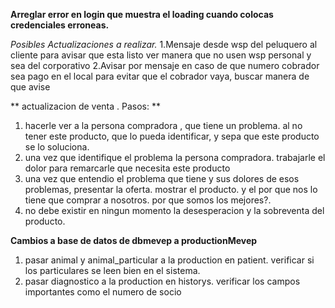**Arreglar error en login que muestra el loading cuando colocas credenciales erroneas.**



*Posibles Actualizaciones a realizar.*
1.Mensaje desde wsp del peluquero al cliente para avisar que esta listo
ver manera que no usen wsp personal y sea del corporativo
2.Avisar por mensaje en caso de que numero cobrador sea pago en el local
para evitar que el cobrador vaya, buscar manera de que avise

** actualizacion de venta . Pasos: **
1. hacerle ver a la persona compradora , que tiene un problema. al no tener este producto, que lo pueda identificar, y sepa que este producto se lo soluciona.
2. una vez que identifique el problema la persona compradora. trabajarle el dolor para remarcarle que necesita este producto
3. una vez que entendio el problema que tiene y sus dolores de esos problemas, presentar la oferta. mostrar el producto. y el por que nos lo tiene que comprar a nosotros. por que somos los mejores?.
4. no debe existir en ningun momento la desesperacion y la sobreventa del producto. 


**Cambios a base de datos de dbmevep a productionMevep**
1. pasar animal y animal_particular a la production en patient. verificar si los particulares se leen bien en el sistema. 
2. pasar diagnostico a la production en historys. verificar los campos importantes como el numero de socio